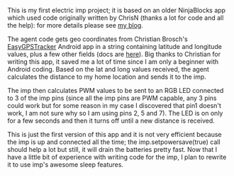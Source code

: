 This is my first electric imp project; it is based on an older NinjaBlocks app which used code originally written by ChrisN (thanks a lot for code and all the help): for more details please see <a href="http://ivyco.blogspot.com/2013/09/my-arduino-distance-from-home-project.html" target="details">my blog</a>.

The agent code gets geo coordinates from Christian Brosch's <a href="https://play.google.com/store/apps/details?id=broware.easygpstracker&hl=en" target="details">EasyGPSTracker</a> Android app in a string containing latitude and longitude values, plus a few other fields (docs are <a href="http://www.easygpstracker.de/index.php?page=client-server-communication" target="details">here</a>). Big thanks to Christian for writing this app, it saved me a lot of time since I am only a beginner with Android coding. Based on the lat and long values received, the agent calculates the distance to my home location and sends it to the imp.

The imp then calculates PWM values to be sent to an RGB LED connected to 3 of the imp pins (since all the imp pins are PWM capable, any 3 pins could work but for some reason in my case I discovered that pin1 doesn't work, I am not sure why so I am using pins 2, 5 and 7). The LED is on only for a few seconds and then it turns off until a new distance is received.

This is just the first version of this app and it is not very efficient because the imp is up and connected all the time; the imp.setpowersave(true) call should help a lot but still, it will drain the batteries pretty fast. Now that I have a little bit of experience with writing code for the imp, I plan to rewrite it to use imp's awesome sleep features.

<!--Since I get a distance reading every 2 minutes or so, this should work fine.-->

